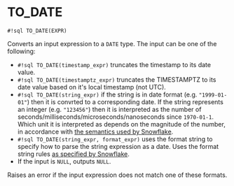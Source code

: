 # TO_DATE

`#!sql TO_DATE(EXPR)`

Converts an input expression to a `DATE` type. The input can be one of
the following:

- `#!sql TO_DATE(timestamp_expr)` truncates the timestamp to its date value.
- `#!sql TO_DATE(timestamptz_expr)` truncates the TIMESTAMPTZ to its date value based on it's local timestamp (not UTC).
- `#!sql TO_DATE(string_expr)` if the string is in date format (e.g. `"1999-01-01"`)
  then it is convrted to a corresponding date. If the string represents an integer
  (e.g. `"123456"`) then it is interpreted as the number of seconds/milliseconds/microseconds/nanoseconds
  since `1970-01-1`. Which unit it is interpreted as depends on the magnitude of the number,
  in accordance with [the semantics used by Snowflake](https://docs.snowflake.com/en/sql-reference/functions/to_date#usage-notes).
- `#!sql TO_DATE(string_expr, format_expr)` uses the format string to specify how to parse the
  string expression as a date. Uses the format string rules [as specified by Snowflake](https://docs.snowflake.com/en/sql-reference/functions-conversion#label-date-time-format-conversion).
- If the input is `NULL`, outputs `NULL`.

Raises an error if the input expression does not match one of these formats.
